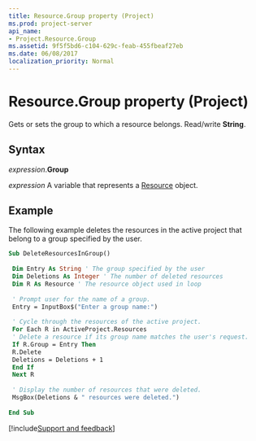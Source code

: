```yaml
---
title: Resource.Group property (Project)
ms.prod: project-server
api_name:
- Project.Resource.Group
ms.assetid: 9f5f5bd6-c104-629c-feab-455fbeaf27eb
ms.date: 06/08/2017
localization_priority: Normal
---
```



# Resource.Group property (Project)

Gets or sets the group to which a resource belongs. Read/write  **String**.


## Syntax

_expression_.**Group**

_expression_ A variable that represents a [Resource](./Project.Resource.md) object.


## Example

The following example deletes the resources in the active project that belong to a group specified by the user.


```vb
Sub DeleteResourcesInGroup() 
 
 Dim Entry As String ' The group specified by the user 
 Dim Deletions As Integer ' The number of deleted resources 
 Dim R As Resource ' The resource object used in loop 
 
 ' Prompt user for the name of a group. 
 Entry = InputBox$("Enter a group name:") 
 
 ' Cycle through the resources of the active project. 
 For Each R in ActiveProject.Resources 
 ' Delete a resource if its group name matches the user's request. 
 If R.Group = Entry Then 
 R.Delete 
 Deletions = Deletions + 1 
 End If 
 Next R 
 
 ' Display the number of resources that were deleted. 
 MsgBox(Deletions & " resources were deleted.") 
 
End Sub
```

[!include[Support and feedback](~/includes/feedback-boilerplate.md)]